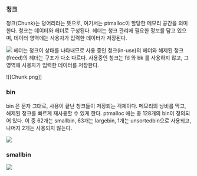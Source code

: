 ### 청크

청크(Chunk)는 덩어리라는 뜻으로, 여기서는 ptmalloc이 할당한 메모리 공간을 의미한다. 청크는 데이터와 헤더로 구성된다. 헤더는 청크 관리에 필요한 정보를 담고 있으며, 데이터 영역에는 사용자가 입력한 데이터가 저장된다.

![](https://dreamhack-lecture.s3.amazonaws.com/media/4b0c74248164c0b89c3c47d2beed97fd3b22a268520eb070b8c613e70b0d2fb9.png)
헤더는 청크이 상태를 나타내므로 사용 중인 청크(in-use)의 헤더와 해제된 청크(freed)의 헤더는 구조가 다소 다르다.
사용중인 청크는 fd 와 bk 를 사용하지 않고, 그 영역에 사용자가 입력한 데이터를 저장한다.

![[Chunk.png]]


### bin

bin 은 문자 그대로, 사용이 끝난 청크들이 저장되는 객체이다. 메모리의 낭비를 막고, 해제된 청크를 빠르게 재사용할 수 있게 한다.
ptmalloc 에는 총 128개의  bin이 정의되어 있다. 이 중 62개는 smallbin, 63개는 largebin, 1개는 unsortedbin으로 사용되고, 나머지 2개는 사용되지 않는다.

![](https://dreamhack-lecture.s3.amazonaws.com/media/8fad7686a29fc8373d5a0be0e9ca5b52da8688d3d49503d0b6b5effc5ca2ae3c.png)


### smallbin




![](https://dreamhack-lecture.s3.amazonaws.com/media/c065e7f4759319dfc276a90fd5366eb6f57a96654e32f71ee8bd0371dd785e82.gif)
